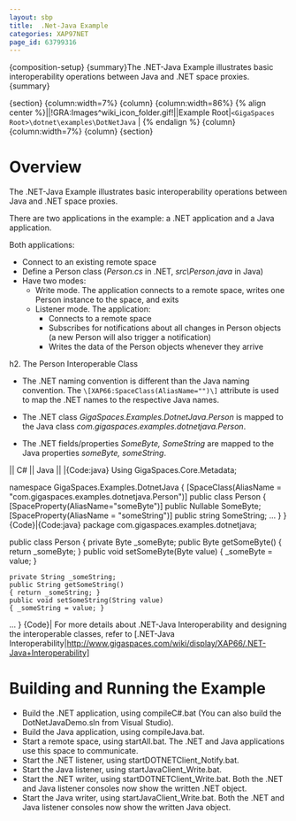```yaml
---
layout: sbp
title:  .Net-Java Example
categories: XAP97NET
page_id: 63799316
---
```


{composition-setup}
{summary}The .NET-Java  Example illustrates basic interoperability operations between Java and .NET space proxies.{summary}

{section}
{column:width=7%}
{column}
{column:width=86%}
{% align center %}||!GRA:Images^wiki_icon_folder.gif!||Example Root|`<GigaSpaces Root>\dotnet\examples\DotNetJava` |
{% endalign %}
{column}
{column:width=7%}
{column}
{section}

#  Overview

The .NET-Java  Example illustrates basic interoperability operations between Java and .NET space proxies.

There are two applications in the example: a .NET application and a Java application.

Both applications:
- Connect to an existing remote space
- Define a Person class (*Person.cs* in .NET, *src\Person.java* in Java)
- Have two modes:
    - Write mode. The application connects to a remote space, writes one Person instance to the space, and exits
    - Listener mode. The application:
        - Connects to a remote space
        - Subscribes for notifications about all changes in Person objects (a new Person will also trigger a notification)
        - Writes the data of the Person objects whenever they arrive

h2. The Person Interoperable Class

- The .NET naming convention is different than the Java naming convention.
The `\[XAP66:SpaceClass(AliasName="")\]` attribute is used to map the .NET names to the respective Java names.

- The .NET class *GigaSpaces.Examples.DotnetJava.Person* is mapped to the Java class *com.gigaspaces.examples.dotnetjava.Person*.

- The .NET fields/properties *SomeByte, SomeString* are mapped to the Java properties *someByte, someString*.


|| C# || Java ||
|{Code:java}
Using GigaSpaces.Core.Metadata;

namespace GigaSpaces.Examples.DotnetJava
{
    [SpaceClass(AliasName = "com.gigaspaces.examples.dotnetjava.Person")]
    public class Person
    {
    [SpaceProperty(AliasName="someByte")]
    public Nullable<byte> SomeByte;
    [SpaceProperty(AliasName = "someString")]
    public string SomeString;
...
    }
}
{Code}|{Code:java}
package com.gigaspaces.examples.dotnetjava;

public class Person
{
    private Byte _someByte;
    public Byte getSomeByte()
    { return _someByte; }
    public void setSomeByte(Byte value)
    { _someByte = value; }

    private String _someString;
    public String getSomeString()
    { return _someString; }
    public void setSomeString(String value)
    { _someString = value; }
...
}
{Code}|
For more details about .NET-Java Interoperability and designing the interoperable classes, refer to [.NET-Java Interoperability|http://www.gigaspaces.com/wiki/display/XAP66/.NET-Java+Interoperability]

#  Building and Running the Example
- Build the .NET application, using compileC#.bat (You can also build the DotNetJavaDemo.sln from Visual Studio).
- Build the Java application, using compileJava.bat.
- Start a remote space, using startAll.bat. The .NET and Java applications use this space to communicate.
- Start the .NET listener, using startDOTNETClient_Notify.bat.
- Start the Java listener, using startJavaClient_Write.bat.
- Start the .NET writer, using startDOTNETClient_Write.bat. Both the .NET and Java listener consoles now show the written .NET object.
- Start the Java writer, using startJavaClient_Write.bat. Both the .NET and Java listener consoles now show the written Java object.